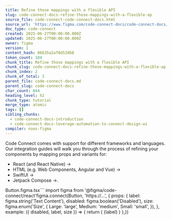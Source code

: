 ```yaml
---
title: Refine those mappings with a flexible API
slug: code-connect-docs-refine-those-mappings-with-a-flexible-ap
source_file: code-connect-code-connect-docs.html
source_url: 'https://www.figma.com/code-connect-docs/code-connect-docs/'
doc_type: code-connect
created: 2025-06-27T00:00:00.000Z
updated: 2025-06-27T00:00:00.000Z
owner: figma
version: 1
content_hash: 06635a2af0d53db8
token_count: 184
chunk_title: Refine those mappings with a flexible API
chunk_slug: code-connect-docs-refine-those-mappings-with-a-flexible-ap
chunk_index: 2
chunk_of_total: 3
parent_file: code-connect-docs.md
parent_slug: code-connect-docs
char_count: 644
heading_level: h2
chunk_type: tutorial
merge_type: atomic
tags: []
sibling_chunks:
  - code-connect-docs-introduction
  - code-connect-docs-leverage-automation-to-connect-design-wi
compiler: noos-figma
---
```


Code Connect comes with support for different frameworks and languages. Our integration guides will walk you through the process of refining your components by mapping props and variants for:

- React (and React Native) →
- HTML (e.g. Web Components, Angular and Vue) →
- SwiftUI →
- Jetpack Compose →.

Button.figma.tsx```
import figma from '@figma/code-connect/react'figma.connect(Button, 'https://...', { props: { label: figma.string('Text Content'), disabled: figma.boolean('Disabled'), size: figma.enum('Size', { Large: 'large', Medium: 'medium', Small: 'small', }), }, example: ({ disabled, label, size }) => { return ( {label} ) },})
```
